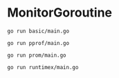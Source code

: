 # MonitorGoroutine


```shell
go run basic/main.go

go run pprof/main.go

go run prom/main.go

go run runtimex/main.go
```